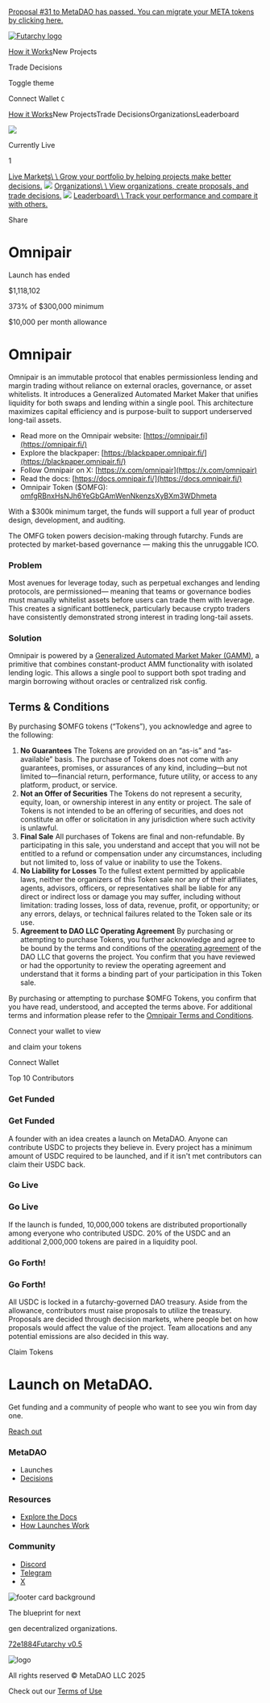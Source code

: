 [Proposal #31 to MetaDAO has passed. You can migrate your META tokens by clicking here.](https://v1.metadao.fi/migration)

[![Futarchy logo](https://v1.metadao.fi/_next/static/media/metadao-logo.c11dae1f.svg)](https://v1.metadao.fi/)

[How it Works](https://v1.metadao.fi/launchpad/projects/DHW6DToYjhwknzVCDvZ6r7hSv7ZpGw9adEN8NvZuUpVh#)New Projects

Trade Decisions

Toggle theme

Connect Wallet `C`

[How it Works](https://v1.metadao.fi/launchpad/projects/DHW6DToYjhwknzVCDvZ6r7hSv7ZpGw9adEN8NvZuUpVh#)New ProjectsTrade DecisionsOrganizationsLeaderboard

![](https://v1.metadao.fi/_next/image?url=%2F_next%2Fstatic%2Fmedia%2Fbg-proposals-light.e391233f.png&w=3840&q=90)

Currently Live

1

[Live Markets\\
\\
Grow your portfolio by helping projects make better decisions.](https://v1.metadao.fi/proposals)
![](https://v1.metadao.fi/_next/image?url=%2F_next%2Fstatic%2Fmedia%2Fbg-orgs-light.d61145cf.png&w=3840&q=90)
[Organizations\\
\\
View organizations, create proposals, and trade decisions.](https://v1.metadao.fi/organization)
![](https://v1.metadao.fi/_next/image?url=%2F_next%2Fstatic%2Fmedia%2Fbg-launches-light.d732df7a.png&w=3840&q=90)
[Leaderboard\\
\\
Track your performance and compare it with others.](https://v1.metadao.fi/leaderboard)

Share

# Omnipair

Launch has ended

$1,118,102

373% of $300,000 minimum

$10,000 per month allowance

# Omnipair

Omnipair is an immutable protocol that enables permissionless lending and margin trading without reliance on external oracles, governance, or asset whitelists. It introduces a Generalized Automated Market Maker that unifies liquidity for both swaps and lending within a single pool. This architecture maximizes capital efficiency and is purpose-built to support underserved long-tail assets.

- Read more on the Omnipair website: [https://omnipair.fi](https://omnipair.fi/)
- Explore the blackpaper: [https://blackpaper.omnipair.fi/](https://blackpaper.omnipair.fi/)
- Follow Omnipair on X: [https://x.com/omnipair](https://x.com/omnipair)
- Read the docs: [https://docs.omnipair.fi/](https://docs.omnipair.fi/)
- Omnipair Token ($OMFG): [omfgRBnxHsNJh6YeGbGAmWenNkenzsXyBXm3WDhmeta](https://explorer.solana.com/address/omfgRBnxHsNJh6YeGbGAmWenNkenzsXyBXm3WDhmeta)

With a $300k minimum target, the funds will support a full year of product design, development, and auditing.

The OMFG token powers decision-making through futarchy. Funds are protected by market-based governance — making this the unruggable ICO.

### Problem

Most avenues for leverage today, such as perpetual exchanges and lending protocols, are permissioned— meaning that teams or governance bodies must manually whitelist assets before users can trade them with leverage. This creates a significant bottleneck, particularly because crypto traders have consistently demonstrated strong interest in trading long-tail assets.

### Solution

Omnipair is powered by a [Generalized Automated Market Maker (GAMM)](https://docs.omnipair.fi/technical-breakdown/general-automated-market-maker), a primitive that combines constant-product AMM functionality with isolated lending logic. This allows a single pool to support both spot trading and margin borrowing without oracles or centralized risk config.

## Terms & Conditions

By purchasing $OMFG tokens (“Tokens”), you acknowledge and agree to the following:

1. **No Guarantees**
The Tokens are provided on an “as-is” and “as-available” basis. The purchase of Tokens does not come with any guarantees, promises, or assurances of any kind, including—but not limited to—financial return, performance, future utility, or access to any platform, product, or service.
2. **Not an Offer of Securities**
The Tokens do not represent a security, equity, loan, or ownership interest in any entity or project. The sale of Tokens is not intended to be an offering of securities, and does not constitute an offer or solicitation in any jurisdiction where such activity is unlawful.
3. **Final Sale**
All purchases of Tokens are final and non-refundable. By participating in this sale, you understand and accept that you will not be entitled to a refund or compensation under any circumstances, including but not limited to, loss of value or inability to use the Tokens.
4. **No Liability for Losses**
To the fullest extent permitted by applicable laws, neither the organizers of this Token sale nor any of their affiliates, agents, advisors, officers, or representatives shall be liable for any direct or indirect loss or damage you may suffer, including without limitation: trading losses, loss of data, revenue, profit, or opportunity; or any errors, delays, or technical failures related to the Token sale or its use.
5. **Agreement to DAO LLC Operating Agreement**
By purchasing or attempting to purchase Tokens, you further acknowledge and agree to be bound by the terms and conditions of the [operating agreement](https://www.omnipair.fi/operating_agreement.pdf) of the DAO LLC that governs the project. You confirm that you have reviewed or had the opportunity to review the operating agreement and understand that it forms a binding part of your participation in this Token sale.

By purchasing or attempting to purchase $OMFG Tokens, you confirm that you have read, understood, and accepted the terms above. For additional terms and information please refer to the [Omnipair Terms and Conditions](https://www.omnipair.fi/terms-and-conditions).

Connect your wallet to view

and claim your tokens

Connect Wallet

Top 10 Contributors

### Get Funded

### Get Funded

A founder with an idea creates a launch on MetaDAO. Anyone can contribute USDC to projects they believe in. Every project has a minimum amount of USDC required to be launched, and if it isn't met contributors can claim their USDC back.

### Go Live

### Go Live

If the launch is funded, 10,000,000 tokens are distributed proportionally among everyone who contributed USDC. 20% of the USDC and an additional 2,000,000 tokens are paired in a liquidity pool.

### Go Forth!

### Go Forth!

All USDC is locked in a futarchy-governed DAO treasury. Aside from the allowance, contributors must raise proposals to utilize the treasury. Proposals are decided through decision markets, where people bet on how proposals would affect the value of the project. Team allocations and any potential emissions are also decided in this way.

Claim Tokens

# Launch on MetaDAO.

Get funding and a community of people who want to see you win from day one.

[Reach out](https://t.me/+Yrg3TgFSW844YmYx)

### MetaDAO

- Launches
- [Decisions](https://v1.metadao.fi/proposals)

### Resources

- [Explore the Docs](https://docs.metadao.fi/)
- [How Launches Work](https://v1.metadao.fi/launchpad/projects/DHW6DToYjhwknzVCDvZ6r7hSv7ZpGw9adEN8NvZuUpVh#)

### Community

- [Discord](https://discord.gg/metadao)
- [Telegram](https://t.me/metadaoalerts)
- [X](https://x.com/MetaDAOProject)

![footer card background](https://v1.metadao.fi/_next/image?url=%2F_next%2Fstatic%2Fmedia%2Ffooter-card-bg.244f1953.png&w=3840&q=75)

The blueprint for next

gen decentralized organizations.

[72e1884Futarchy v0.5](https://github.com/metaDAOproject/futarchy/commit/72e1884e31289fd4f7ebe1269bf7a3016fac43c6)

![logo](https://v1.metadao.fi/_next/image?url=%2F_next%2Fstatic%2Fmedia%2Fbluprint-logo-blue.f2ada118.png&w=640&q=75)

All rights reserved © MetaDAO LLC 2025

Check out our [Terms of Use](https://v1.metadao.fi/legal)